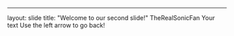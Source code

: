 ---
layout: slide
title: "Welcome to our second slide!"
TheRealSonicFan
Your text
Use the left arrow to go back!

